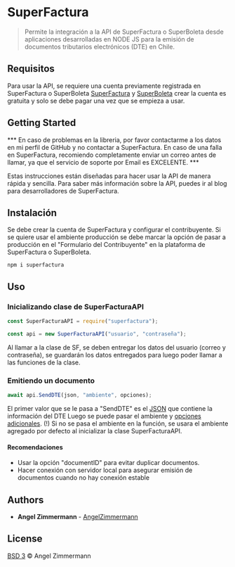 # SuperFactura

> Permite la integración a la API de SuperFactura o SuperBoleta desde aplicaciones desarrolladas en NODE JS para la emisión de documentos tributarios electrónicos (DTE) en Chile.

## Requisitos

Para usar la API, se requiere una cuenta previamente registrada en SuperFactura o SuperBoleta
[SuperFactura](https://superfactura.cl/) y [SuperBoleta](https://superboleta.cl/) crear la cuenta es gratuita y solo se debe pagar una vez que se empieza a usar.

## Getting Started

*** En caso de problemas en la libreria, por favor contactarme a los datos en mi perfil de GitHub y no contactar a SuperFactura. En caso de una falla en SuperFactura, recomiendo completamente enviar un correo antes de llamar, ya que el servicio de soporte por Email es EXCELENTE. ***

Estas instrucciones están diseñadas para hacer usar la API de manera rápida y sencilla.
Para saber más información sobre la API, puedes ir al blog para desarrolladores de SuperFactura.

## Instalación

Se debe crear la cuenta de SuperFactura y configurar el contribuyente.
Si se quiere usar el ambiente producción se debe marcar la opción de pasar a producción en el "Formulario del Contribuyente" en la plataforma de SuperFactura o SuperBoleta.

```
npm i superfactura
```

## Uso

### Inicializando clase de SuperFacturaAPI

```js
const SuperFacturaAPI = require("superfactura");
```

```js
const api = new SuperFacturaAPI("usuario", "contraseña");
```

Al llamar a la clase de SF, se deben entregar los datos del usuario (correo y contraseña), se guardarán los datos entregados para luego poder llamar a las funciones de la clase.

### Emitiendo un documento

```js
await api.SendDTE(json, "ambiente", opciones);
```

El primer valor que se le pasa a "SendDTE" es el [JSON](https://superfactura.cl/pages/examples) que contiene la información del DTE
Luego se puede pasar el ambiente y [opciones adicionales](https://superfactura.cl/pages/opciones).
(!) Si no se pasa el ambiente en la función, se usara el ambiente agregado por defecto al inicializar la clase SuperFacturaAPI.

#### Recomendaciones

- Usar la opción "documentID" para evitar duplicar documentos.
- Hacer conexión con servidor local para asegurar emisión de documentos cuando no hay conexión estable

## Authors

- **Angel Zimmermann** - [AngelZimmermann](https://angelzimmermann.de)

## License

[BSD 3](https://angelzimmermann.de/licences/BSD3) © Angel Zimmermann

